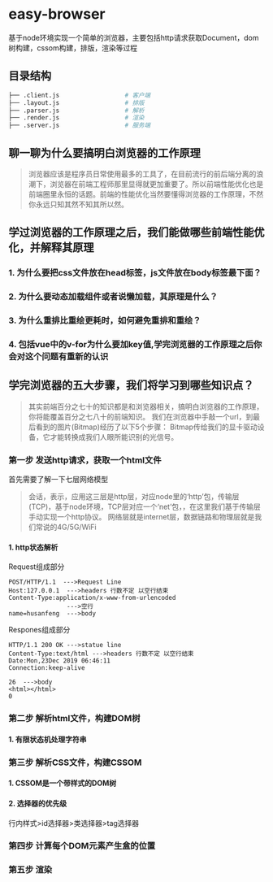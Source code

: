# easy-browser
基于node环境实现一个简单的浏览器，主要包括http请求获取Document，dom树构建，cssom构建，排版，渲染等过程

## 目录结构

``` bash
├── .client.js                  # 客户端
├── .layout.js                  # 排版
├── .parser.js                  # 解析
├── .render.js                  # 渲染
├── .server.js                  # 服务端
```
## 聊一聊为什么要搞明白浏览器的工作原理
> 浏览器应该是程序员日常使用最多的工具了，在目前流行的前后端分离的浪潮下，浏览器在前端工程师那里显得就更加重要了。所以前端性能优化也是前端圈里永恒的话题。前端的性能优化当然要懂得浏览器的工作原理，不然你永远只知其然不知其所以然。


## 学过浏览器的工作原理之后，我们能做哪些前端性能优化，并解释其原理
### 1. 为什么要把css文件放在head标签，js文件放在body标签最下面？
### 2. 为什么要动态加载组件或者说懒加载，其原理是什么？
### 3. 为什么重排比重绘更耗时，如何避免重排和重绘？
### 4. 包括vue中的v-for为什么要加key值,学完浏览器的工作原理之后你会对这个问题有重新的认识

## 学完浏览器的五大步骤，我们将学习到哪些知识点？
>其实前端百分之七十的知识都是和浏览器相关，搞明白浏览器的工作原理，你将能覆盖百分之七八十的前端知识。
我们在浏览器中手敲一个url，到最后看到的图片(Bitmap)经历了以下5个步骤：
>Bitmap传给我们的显卡驱动设备，它才能转换成我们人眼所能识别的光信号。
### 第一步 发送http请求，获取一个html文件
首先需要了解一下七层网络模型
>会话，表示，应用这三层是http层，对应node里的‘http’包，传输层(TCP)，基于node环境，TCP层对应一个‘net’包，，在这里我们基于传输层手动实现一个http协议。
网络层就是internet层，数据链路和物理层就是我们常说的4G/5G/WiFi
#### 1. http状态解析
Request组成部分
```
POST/HTTP/1.1  --->Request Line
Host:127.0.0.1  --->headers 行数不定 以空行结束
Content-Type:application/x-www-from-urlencoded
                --->空行
name=husanfeng  --->body
```
Respones组成部分
```
HTTP/1.1 200 OK --->statue line
Content-Type:text/html --->headers 行数不定 以空行结束
Date:Mon,23Dec 2019 06:46:11
Connection:keep-alive

26  --->body
<html></html>
0
```

### 第二步 解析html文件，构建DOM树
#### 1. 有限状态机处理字符串

### 第三步 解析CSS文件，构建CSSOM
#### 1. CSSOM是一个带样式的DOM树
#### 2. 选择器的优先级
行内样式>id选择器>类选择器>tag选择器

### 第四步 计算每个DOM元素产生盒的位置

### 第五步 渲染

